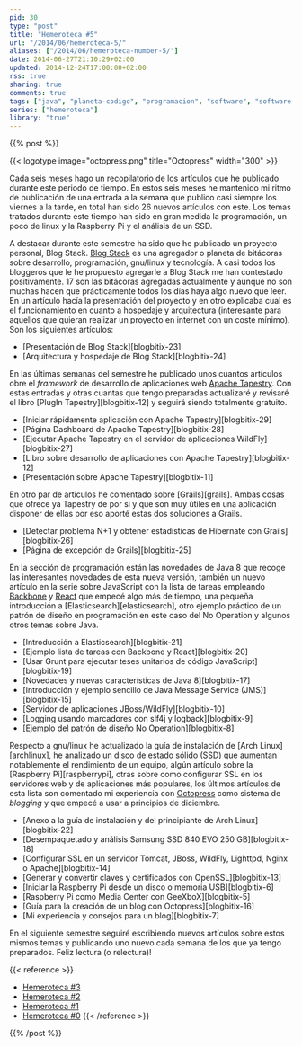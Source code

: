 ```yaml
---
pid: 30
type: "post"
title: "Hemeroteca #5"
url: "/2014/06/hemeroteca-5/"
aliases: ["/2014/06/hemeroteca-number-5/"]
date: 2014-06-27T21:10:29+02:00
updated: 2014-12-24T17:00:00+02:00
rss: true
sharing: true
comments: true
tags: ["java", "planeta-codigo", "programacion", "software", "software-libre", "tapestry", "gnu-linux"]
series: ["hemeroteca"]
library: "true"
---
```


{{% post %}}

{{< logotype image="octopress.png" title="Octopress" width="300" >}}

Cada seis meses hago un recopilatorio de los artículos que he publicado durante este periodo de tiempo. En estos seis meses he mantenido mi ritmo de publicación de una entrada a la semana que publico casi siempre los viernes a la tarde, en total han sido 26 nuevos artículos con este. Los temas tratados durante este tiempo han sido en gran medida la programación, un poco de linux y la Raspberry Pi y el análisis de un SSD.

A destacar durante este semestre ha sido que he publicado un proyecto personal, Blog Stack. [Blog Stack](http://www.blogstack.info/) es una agregador o planeta de bitácoras sobre desarrollo, programación, gnu/linux y tecnología. A casi todos los bloggeros que le he propuesto agregarle a Blog Stack me han contestado positivamente. 17 son las bitácoras agregadas actualmente y aunque no son muchas hacen que prácticamente todos los días haya algo nuevo que leer. En un artículo hacía la presentación del proyecto y en otro explicaba cual es el funcionamiento en cuanto a hospedaje y arquitectura (interesante para aquellos que quieran realizar un proyecto en internet con un coste mínimo). Son los siguientes artículos:

* [Presentación de Blog Stack][blogbitix-23]
* [Arquitectura y hospedaje de Blog Stack][blogbitix-24]

En las últimas semanas del semestre he publicado unos cuantos artículos obre el _framework_ de desarrollo de aplicaciones web [Apache Tapestry](http://tapestry.apache.org/). Con estas entradas y otras cuantas que tengo preparadas actualizaré y revisaré el libro [PlugIn Tapestry][blogbitix-12] y seguirá siendo totalmente gratuito.

* [Iniciar rápidamente aplicación con Apache Tapestry][blogbitix-29]
* [Página Dashboard de Apache Tapestry][blogbitix-28]
* [Ejecutar Apache Tapestry en el servidor de aplicaciones WildFly][blogbitix-27]
* [Libro sobre desarrollo de aplicaciones con Apache Tapestry][blogbitix-12]
* [Presentación sobre Apache Tapestry][blogbitix-11]

En otro par de artículos he comentado sobre [Grails][grails]. Ambas cosas que ofrece ya Tapestry de por si y que son muy útiles en una aplicación disponer de ellas por eso aporté estas dos soluciones a Grails.

* [Detectar problema N+1 y obtener estadísticas de Hibernate con Grails][blogbitix-26]
* [Página de excepción de Grails][blogbitix-25]

En la sección de programación están las novedades de Java 8 que recoge las interesantes novedades de esta nueva versión, también un nuevo artículo en la serie sobre JavaScript con la lista de tareas empleando [Backbone](http://backbonejs.org/) y [React](https://reactjs.org/) que empecé algo más de tiempo, una pequeña introducción a [Elasticsearch][elasticsearch], otro ejemplo práctico de un patrón de diseño en programación en este caso del No Operation y algunos otros temas sobre Java.

* [Introducción a Elasticsearch][blogbitix-21]
* [Ejemplo lista de tareas con Backbone y React][blogbitix-20]
* [Usar Grunt para ejecutar teses unitarios de código JavaScript][blogbitix-19]
* [Novedades y nuevas características de Java 8][blogbitix-17]
* [Introducción y ejemplo sencillo de Java Message Service (JMS)][blogbitix-15]
* [Servidor de aplicaciones JBoss/WildFly][blogbitix-10]
* [Logging usando marcadores con slf4j y logback][blogbitix-9]
* [Ejemplo del patrón de diseño No Operation][blogbitix-8]

Respecto a gnu/linux he actualizado la guía de instalación de [Arch Linux][archlinux], he analizado un disco de estado sólido (SSD) que aumentan notablemente el rendimiento de un equipo, algún artículo sobre la [Raspberry Pi][raspberrypi], otras sobre como configurar SSL en los servidores web y de aplicaciones más populares, los últimos artículos de esta lista son comentado mi experiencia con [Octopress](http://octopress.org/) como sistema de _blogging_ y que empecé a usar a principios de diciembre.

* [Anexo a la guía de instalación y del principiante de Arch Linux][blogbitix-22]
* [Desempaquetado y análisis Samsung SSD 840 EVO 250 GB][blogbitix-18]
* [Configurar SSL en un servidor Tomcat, JBoss, WildFly, Lighttpd, Nginx o Apache][blogbitix-14]
* [Generar y convertir claves y certificados con OpenSSL][blogbitix-13]
* [Iniciar la Raspberry Pi desde un disco o memoria USB][blogbitix-6]
* [Raspberry Pi como Media Center con GeeXboX][blogbitix-5]
* [Guía para la creación de un blog con Octopress][blogbitix-16]
* [Mi experiencia y consejos para un blog][blogbitix-7]

En el siguiente semestre seguiré escribiendo nuevos artículos sobre estos mismos temas y publicando uno nuevo cada semana de los que ya tengo preparados. Feliz lectura (o relectura)!

{{< reference >}}
* [Hemeroteca #3](https://elblogdepicodev.blogspot.com.es/2013/06/hemeroteca-3.html)
* [Hemeroteca #2](https://elblogdepicodev.blogspot.com.es/2012/12/el-blog-de-picodev-te-desea-un-2013.html)
* [Hemeroteca #1](https://elblogdepicodev.blogspot.com.es/2012/06/hemeroteca-1.html)
* [Hemeroteca #0](https://elblogdepicodev.blogspot.com.es/2011/12/feliz-navidad-y-prospero-2012.html)
{{< /reference >}}

{{% /post %}}
